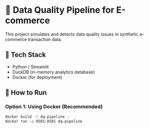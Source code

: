 # 🧹 Data Quality Pipeline for E-commerce

This project simulates and detects data quality issues in synthetic e-commerce transaction data.

## 🔧 Tech Stack
- Python / Streamlit
- DuckDB (in-memory analytics database)
- Docker (for deployment)

## 🚀 How to Run

### Option 1: Using Docker (Recommended)

```bash
docker build -t dq-pipeline .
docker run -p 8501:8501 dq-pipeline
